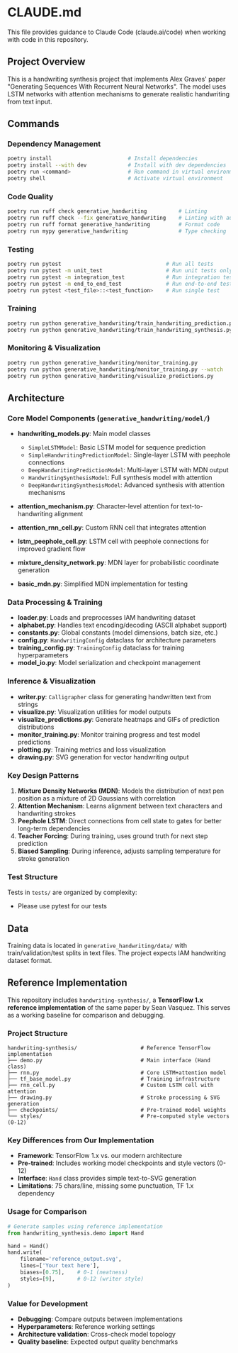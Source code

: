 # CLAUDE.md

This file provides guidance to Claude Code (claude.ai/code) when working with code in this repository.

## Project Overview

This is a handwriting synthesis project that implements Alex Graves' paper "Generating Sequences With Recurrent Neural Networks". The model uses LSTM networks with attention mechanisms to generate realistic handwriting from text input.

## Commands

### Dependency Management

```bash
poetry install                        # Install dependencies
poetry install --with dev             # Install with dev dependencies
poetry run <command>                  # Run command in virtual environment
poetry shell                          # Activate virtual environment
```

### Code Quality

```bash
poetry run ruff check generative_handwriting          # Linting
poetry run ruff check --fix generative_handwriting    # Linting with auto-fix
poetry run ruff format generative_handwriting         # Format code
poetry run mypy generative_handwriting                # Type checking
```

### Testing

```bash
poetry run pytest                                 # Run all tests
poetry run pytest -m unit_test                    # Run unit tests only
poetry run pytest -m integration_test             # Run integration tests only
poetry run pytest -m end_to_end_test              # Run end-to-end tests only
poetry run pytest <test_file>::<test_function>    # Run single test
```

### Training

```bash
poetry run python generative_handwriting/train_handwriting_prediction.py    # Train prediction model
poetry run python generative_handwriting/train_handwriting_synthesis.py     # Train synthesis model
```

### Monitoring & Visualization

```bash
poetry run python generative_handwriting/monitor_training.py              # Check training status
poetry run python generative_handwriting/monitor_training.py --watch      # Live monitoring (every 60s)
poetry run python generative_handwriting/visualize_predictions.py         # Generate prediction heatmaps & GIFs
```

## Architecture

### Core Model Components (`generative_handwriting/model/`)

- **handwriting_models.py**: Main model classes

  - `SimpleLSTMModel`: Basic LSTM model for sequence prediction
  - `SimpleHandwritingPredictionModel`: Single-layer LSTM with peephole connections
  - `DeepHandwritingPredictionModel`: Multi-layer LSTM with MDN output
  - `HandwritingSynthesisModel`: Full synthesis model with attention
  - `DeepHandwritingSynthesisModel`: Advanced synthesis with attention mechanisms

- **attention_mechanism.py**: Character-level attention for text-to-handwriting alignment
- **attention_rnn_cell.py**: Custom RNN cell that integrates attention
- **lstm_peephole_cell.py**: LSTM cell with peephole connections for improved gradient flow
- **mixture_density_network.py**: MDN layer for probabilistic coordinate generation
- **basic_mdn.py**: Simplified MDN implementation for testing

### Data Processing & Training

- **loader.py**: Loads and preprocesses IAM handwriting dataset
- **alphabet.py**: Handles text encoding/decoding (ASCII alphabet support)
- **constants.py**: Global constants (model dimensions, batch size, etc.)
- **config.py**: `HandwritingConfig` dataclass for architecture parameters
- **training_config.py**: `TrainingConfig` dataclass for training hyperparameters
- **model_io.py**: Model serialization and checkpoint management

### Inference & Visualization

- **writer.py**: `Calligrapher` class for generating handwritten text from strings
- **visualize.py**: Visualization utilities for model outputs
- **visualize_predictions.py**: Generate heatmaps and GIFs of prediction distributions
- **monitor_training.py**: Monitor training progress and test model predictions
- **plotting.py**: Training metrics and loss visualization
- **drawing.py**: SVG generation for vector handwriting output

### Key Design Patterns

1. **Mixture Density Networks (MDN)**: Models the distribution of next pen position as a mixture of 2D Gaussians with correlation
2. **Attention Mechanism**: Learns alignment between text characters and handwriting strokes
3. **Peephole LSTM**: Direct connections from cell state to gates for better long-term dependencies
4. **Teacher Forcing**: During training, uses ground truth for next step prediction
5. **Biased Sampling**: During inference, adjusts sampling temperature for stroke generation

### Test Structure

Tests in `tests/` are organized by complexity:

- Please use pytest for our tests

## Data

Training data is located in `generative_handwriting/data/` with train/validation/test splits in text files. The project expects IAM handwriting dataset format.

## Reference Implementation

This repository includes `handwriting-synthesis/`, a **TensorFlow 1.x reference implementation** of the same paper by Sean Vasquez. This serves as a working baseline for comparison and debugging.

### Project Structure

```
handwriting-synthesis/                    # Reference TensorFlow implementation
├── demo.py                               # Main interface (Hand class)
├── rnn.py                                # Core LSTM+attention model
├── tf_base_model.py                      # Training infrastructure
├── rnn_cell.py                           # Custom LSTM cell with attention
├── drawing.py                            # Stroke processing & SVG generation
├── checkpoints/                          # Pre-trained model weights
└── styles/                               # Pre-computed style vectors (0-12)
```

### Key Differences from Our Implementation

- **Framework**: TensorFlow 1.x vs. our modern architecture
- **Pre-trained**: Includes working model checkpoints and style vectors (0-12)
- **Interface**: `Hand` class provides simple text-to-SVG generation
- **Limitations**: 75 chars/line, missing some punctuation, TF 1.x dependency

### Usage for Comparison

```python
# Generate samples using reference implementation
from handwriting_synthesis.demo import Hand

hand = Hand()
hand.write(
    filename='reference_output.svg',
    lines=['Your text here'],
    biases=[0.75],    # 0-1 (neatness)
    styles=[9],       # 0-12 (writer style)
)
```

### Value for Development

- **Debugging**: Compare outputs between implementations
- **Hyperparameters**: Reference working settings
- **Architecture validation**: Cross-check model topology
- **Quality baseline**: Expected output quality benchmarks
